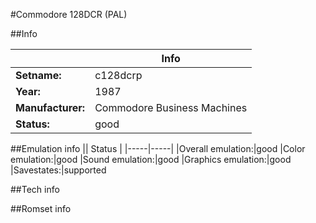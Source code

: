 #Commodore 128DCR (PAL)

##Info

||Info|
|-----|-----|
|**Setname:**|c128dcrp
|**Year:**|1987
|**Manufacturer:**|Commodore Business Machines
|**Status:**|good

##Emulation info
|| Status |
|-----|-----|
|Overall emulation:|good
|Color emulation:|good
|Sound emulation:|good
|Graphics emulation:|good
|Savestates:|supported

##Tech info

##Romset info

<!--- START OF EDITED COMMENT DO NOT TOUCH TEXT ABOVE-->
